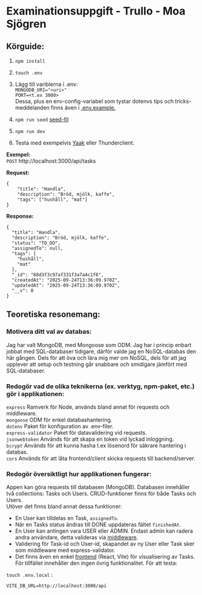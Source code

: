 # Examinationsuppgift - Trullo - Moa Sjögren

## Körguide:

1. `npm install`
2. `touch .env`
3. Lägg till variblerna i .env:\
   `MONGODB_URI="<uri>"`\
   `PORT=<t.ex 3000>`\
   Dessa, plus en env-config-variabel som tystar dotenvs tips och tricks-meddelanden finns även i [.env.example.](.env.example)

4. `npm run seed` [seed-fil](/server/src/config/seed.ts)
5. `npm run dev`
6. Testa med exempelvis [Yaak](https://yaak.app/) eller Thunderclient.

**Exempel:**\
`POST` http://localhost:3000/api/tasks

**Request:**

```
{
    "title": "Handla",
    "description": "Bröd, mjölk, kaffe",
    "tags": ["hushåll", "mat"]
}
```

**Response:**

```
{
  "title": "Handla",
  "description": "Bröd, mjölk, kaffe",
  "status": "TO_DO",
  "assignedTo": null,
  "tags": [
    "hushåll",
    "mat"
  ],
  "_id": "68d3f3c97af331f3a7a4c1f6",
  "createdAt": "2025-09-24T13:36:09.970Z",
  "updatedAt": "2025-09-24T13:36:09.970Z",
  "__v": 0
}
```

## Teoretiska resonemang:

### Motivera ditt val av databas:

Jag har valt MongoDB, med Mongoose som ODM. Jag har i princip enbart jobbat med SQL-databaser tidigare, därför valde jag en NoSQL-databas den här gången. Dels för att öva och lära mig mer om NoSQL, dels för att jag upplever att setup och testning går snabbare och smidigare jämfört med SQL-databaser.

### Redogör vad de olika teknikerna (ex. verktyg, npm-paket, etc.) gör i applikationen:

`express` Ramverk för Node, används bland annat för requests och middleware. \
`mongoose` ODM för enkel databashantering. \
`dotenv` Paket för konfiguration av .env-filer. \
`express-validator` Paket för datavalidering vid requests. \
`jsonwebtoken` Används för att skapa en token vid lyckad inloggning. \
`bcrypt` Används för att kunna hasha t.ex lösenord för säkrare hantering i databas. \
`cors` Används för att låta frontend/client skicka requests till backend/server.

### Redogör översiktligt hur applikationen fungerar:

Appen kan göra requests till databasen (MongoDB). Databasen innehåller två collections: Tasks och Users. CRUD-funktioner finns för både Tasks och Users.\
Utöver det finns bland annat dessa funktioner:

- En User kan tilldelas en Task, `assignedTo`.
- När en Tasks status ändras till DONE uppdateras fältet `finishedAt`.
- En User kan antingen vara USER eller ADMIN. Endast admin kan radera andra användare, detta valideras via [middleware](src/middleware/isAdmin.ts).
- Validering för Task-id och User-id, skapandet av ny User eller Task sker som middleware med express-validator.
- Det finns även en enkel [frontend](/client/src/App.tsx) (React, Vite) för visualisering av Tasks. För tillfället innehåller den ingen övrig funktionalitet. För att testa:

`touch .env.local` :

```
VITE_DB_URL=http://localhost:3000/api
```
